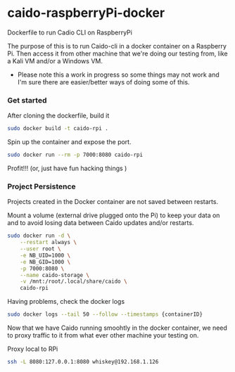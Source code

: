 # caido-raspberryPi-docker

Dockerfile to run Cadio CLI on RaspberryPi

The purpose of this is to run Caido-cli in a docker container on a Raspberry Pi. Then access it from other machine that we're doing our testing from, like a Kali VM and/or a Windows VM.

* Please note this a work in progress so some things may not work and I'm sure there are easier/better ways of doing some of this. 

### Get started

After cloning the dockerfile, build it
```bash
sudo docker build -t caido-rpi .
```

Spin up the container and expose the port. 
```bash
sudo docker run --rm -p 7000:8080 caido-rpi
```

Profit!!! (or, just have fun hacking things )

### Project Persistence 

Projects created in the Docker container are not saved between restarts.

Mount a volume (external drive plugged onto the Pi) to keep your data on and to avoid losing data between Caido updates and/or restarts.

```bash
sudo docker run -d \
    --restart always \
    --user root \
    -e NB_UID=1000 \
    -e NB_GID=1000 \
    -p 7000:8080 \
    --name caido-storage \
    -v /mnt:/root/.local/share/caido \
    caido-rpi
```

Having problems, check the docker logs

```bash
sudo docker logs --tail 50 --follow --timestamps {containerID}
```

Now that we have Caido running smoohtly in the docker container, we need to proxy traffic to it from what ever other machine your testing on. 

Proxy local to RPi
```bash
ssh -L 8080:127.0.0.1:8080 whiskey@192.168.1.126
```